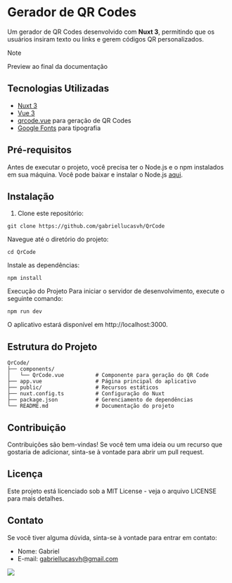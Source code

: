 # Gerador de QR Codes

Um gerador de QR Codes desenvolvido com **Nuxt 3**, permitindo que os usuários insiram texto ou links e gerem códigos QR personalizados.

> [!NOTE]
> Preview ao final da documentação
## Tecnologias Utilizadas

- [Nuxt 3](https://nuxtjs.org/)
- [Vue 3](https://vuejs.org/)
- [qrcode.vue](https://github.com/sindresorhus/qrcode.vue) para geração de QR Codes
- [Google Fonts](https://fonts.google.com/) para tipografia

## Pré-requisitos

Antes de executar o projeto, você precisa ter o Node.js e o npm instalados em sua máquina. Você pode baixar e instalar o Node.js [aqui](https://nodejs.org/).

## Instalação

1. Clone este repositório:
```
git clone https://github.com/gabriellucasvh/QrCode
```
Navegue até o diretório do projeto:

```
cd QrCode
```
Instale as dependências:
```
npm install
```
Execução do Projeto
Para iniciar o servidor de desenvolvimento, execute o seguinte comando:

```
npm run dev
```
O aplicativo estará disponível em http://localhost:3000.

## Estrutura do Projeto
```
QrCode/
├── components/
│   └── QrCode.vue          # Componente para geração do QR Code
├── app.vue                 # Página principal do aplicativo
├── public/                 # Recursos estáticos
├── nuxt.config.ts          # Configuração do Nuxt
├── package.json            # Gerenciamento de dependências
└── README.md               # Documentação do projeto
```

## Contribuição
Contribuições são bem-vindas! Se você tem uma ideia ou um recurso que gostaria de adicionar, sinta-se à vontade para abrir um pull request.

## Licença
Este projeto está licenciado sob a MIT License - veja o arquivo LICENSE para mais detalhes.

## Contato
Se você tiver alguma dúvida, sinta-se à vontade para entrar em contato:

- Nome: Gabriel
- E-mail: gabriellucasvh@gmail.com

![](https://i.imgur.com/QisjnX6.png)
